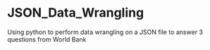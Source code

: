 # JSON_Data_Wrangling
Using python to perform data wrangling on a JSON file to answer 3 questions from World Bank
